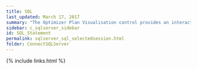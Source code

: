 ```yaml
---
title: SQL
last_updated: March 17, 2017
summary: "The Optimizer Plan Visualisation control provides an interactive and intuitive way to view your plan and statement. The initial focus is on the selected session for this drilldown."
sidebar: c_sqlserver_sidebar
id: SQL_Statement
permalink: sqlserver_sql_selectedsession.html
folder: ConnectSQLServer
---
```



{% include links.html %}
